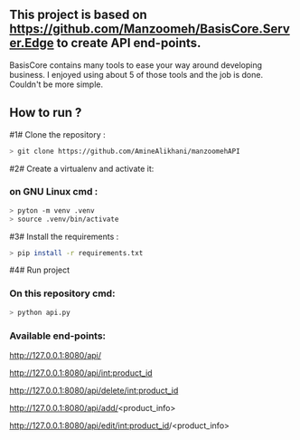 ## This project is based on https://github.com/Manzoomeh/BasisCore.Server.Edge to create API end-points.
 BasisCore contains many tools to ease your way around developing business.
 I enjoyed using about 5 of those tools and the job is done. Couldn't be more simple. 
## How to run ?
#1# Clone the repository :
```bash
> git clone https://github.com/AmineAlikhani/manzoomehAPI
```
#2# Create a virtualenv and activate it:
### on GNU Linux cmd : 
```bash
> pyton -m venv .venv
> source .venv/bin/activate
```
#3# Install the requirements :
```bash
> pip install -r requirements.txt
```
#4# Run project
### On this repository cmd: 
```bash
> python api.py
```
### Available end-points:
http://127.0.0.1:8080/api/

http://127.0.0.1:8080/api/<int:product_id>

http://127.0.0.1:8080/api/delete/<int:product_id>

http://127.0.0.1:8080/api/add/<product_info>

http://127.0.0.1:8080/api/edit/<int:product_id>/<product_info>
